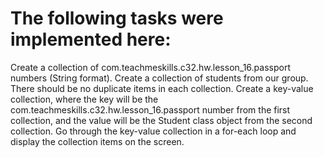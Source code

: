 # The following tasks were implemented here:


Create a collection of com.teachmeskills.c32.hw.lesson_16.passport numbers (String format).
Create a collection of students from our group.
There should be no duplicate items in each collection.
Create a key-value collection, where the key will be the com.teachmeskills.c32.hw.lesson_16.passport number from the first collection, and the value will be the Student class object from the second collection.
Go through the key-value collection in a for-each loop and display the collection items on the screen.
